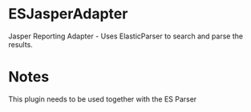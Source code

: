 # ESJasperAdapter

Jasper Reporting Adapter - Uses ElasticParser to search and parse the results.

# Notes

This plugin needs to be used together with the ES Parser


